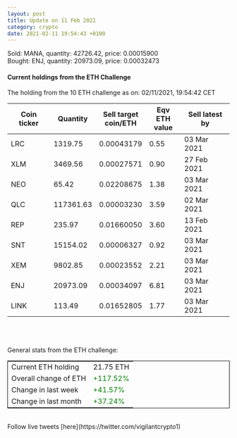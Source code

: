 ```yaml
---
layout: post
title: Update on 11 Feb 2021
category: crypto
date: 2021-02-11 19:54:43 +0100
---
```

<!-- Global site tag (gtag.js) - Google Analytics -->
<script async src="https://www.googletagmanager.com/gtag/js?id=UA-103831149-5"></script>
<script>
  window.dataLayer = window.dataLayer || [];
  function gtag(){dataLayer.push(arguments);}
  gtag('js', new Date());

  gtag('config', 'UA-103831149-5');
</script>
Sold: MANA, quantity:     42726.42, price:   0.00015900<br>Bought: ENJ, quantity:     20973.09, price:   0.00032473<br>

#### Current holdings from the ETH Challenge

The holding from the 10 ETH challenge as on: 02/11/2021, 19:54:42 CET

|Coin ticker|Quantity|Sell target<br>coin/ETH|Eqv ETH<br>value|Sell latest by|
|-----------|--------|-----------|-----------|--------------|
LRC|1319.75|  0.00043179|0.55|03 Mar 2021|
XLM|3469.56|  0.00027571|0.90|27 Feb 2021|
NEO|65.42|  0.02208675|1.38|03 Mar 2021|
QLC|117361.63|  0.00003230|3.59|02 Mar 2021|
REP|235.97|  0.01660050|3.60|13 Feb 2021|
SNT|15154.02|  0.00006327|0.92|03 Mar 2021|
XEM|9802.85|  0.00023552|2.21|03 Mar 2021|
ENJ|20973.09|  0.00034097|6.81|03 Mar 2021|
LINK|113.49|  0.01652805|1.77|03 Mar 2021|

<br>
<br>
<br>
General stats from the ETH challenge:

<table style="border:1px solid black;margin-left:auto;margin-right:auto;">
	<tbody>
	<tr>
		<td>Current ETH holding</td>
		<td>     21.75 ETH</td>
	</tr>
	<tr>
		<td>Overall change of ETH</td>
		<td><font color="green">+117.52%</font></td>
	</tr>
	<tr>
		<td>Change in last week</td>
		<td><font color="green">+41.57%</font></td>
	</tr>
	<tr>
		<td>Change in last month</td>
		<td><font color="green">+37.24%</font></td>
	</tr>
	</tbody>
</table>

<br>
Follow live tweets [here](https://twitter.com/vigilantcrypto1)
<br>
<br>
